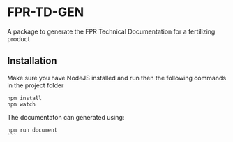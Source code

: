 # FPR-TD-GEN

A package to generate the FPR Technical Documentation for a fertilizing product

## Installation
Make sure you have NodeJS installed and run then the following commands in the project folder
```
npm install
npm watch

```
The documentaton can generated using:
````
npm run document
```
